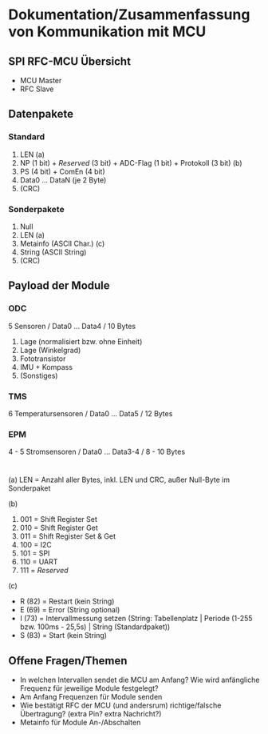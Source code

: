 # Dokumentation/Zusammenfassung von Kommunikation mit MCU

## SPI RFC-MCU Übersicht
- MCU Master
- RFC Slave

## Datenpakete
### Standard
1. LEN (a)
2. NP (1 bit) + *Reserved* (3 bit) + ADC-Flag (1 bit) + Protokoll (3 bit) (b)
3. PS (4 bit) + ComEn (4 bit)
4. Data0 ... DataN (je 2 Byte)
5. (CRC)

### Sonderpakete
1. Null
2. LEN (a)
3. Metainfo (ASCII Char.) (c)
4. String (ASCII String)
5. (CRC)
        
## Payload der Module
### ODC
5 Sensoren / Data0 ... Data4 / 10 Bytes
1. Lage (normalisiert bzw. ohne Einheit)
2. Lage (Winkelgrad)
3. Fototransistor
4. IMU + Kompass
5. (Sonstiges)

### TMS
6 Temperatursensoren / Data0 ... Data5 / 12 Bytes

### EPM
4 - 5 Stromsensoren / Data0 ... Data3-4 / 8 - 10 Bytes

#
(a)
LEN = Anzahl aller Bytes, inkl. LEN und CRC, außer Null-Byte im Sonderpaket

(b)
1. 001 = Shift Register Set
2. 010 = Shift Register Get
3. 011 = Shift Register Set & Get
4. 100 = I2C
5. 101 = SPI
6. 110 = UART
7. 111 = *Reserved*

(c)
- R (82) = Restart (kein String)
- E (69) = Error (String optional)
- I (73) = Intervallmessung setzen (String: Tabellenplatz | Periode (1-255 bzw. 100ms - 25,5s) | String (Standardpaket))
- S (83) = Start (kein String)



## Offene Fragen/Themen
- In welchen Intervallen sendet die MCU am Anfang? Wie wird anfängliche Frequenz für jeweilige Module festgelegt?
- Am Anfang Frequenzen für Module senden
- Wie bestätigt RFC der MCU (und andersrum) richtige/falsche Übertragung? (extra Pin? extra Nachricht?)
- Metainfo für Module An-/Abschalten

